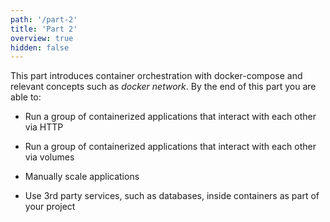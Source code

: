 ```yaml
---
path: '/part-2'
title: 'Part 2'
overview: true
hidden: false
---
```


This part introduces container orchestration with docker-compose and relevant concepts such as *docker network*. By the end of this part you are able to:

* Run a group of containerized applications that interact with each other via HTTP

* Run a group of containerized applications that interact with each other via volumes

* Manually scale applications

* Use 3rd party services, such as databases, inside containers as part of your project

<pages-in-this-section></pages-in-this-section>

<exercises-in-this-section></exercises-in-this-section>
